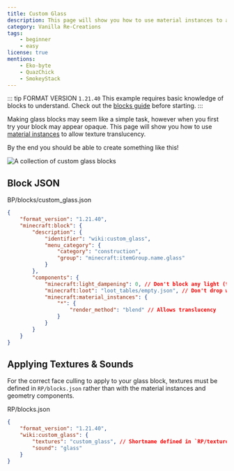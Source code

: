 ```yaml
---
title: Custom Glass
description: This page will show you how to use material instances to allow texture translucency on full blocks.
category: Vanilla Re-Creations
tags:
    - beginner
    - easy
license: true
mentions:
    - Eko-byte
    - QuazChick
    - SmokeyStack
---
```


::: tip FORMAT VERSION `1.21.40`
This example requires basic knowledge of blocks to understand.
Check out the [blocks guide](/blocks/blocks-intro) before starting.
:::

Making glass blocks may seem like a simple task, however when you first try your block may appear opaque. This page will show you how to use [material instances](/blocks/block-components#material-instances) to allow texture translucency.

By the end you should be able to create something like this!

![A collection of custom glass blocks](/assets/images/blocks/custom-glass-blocks/showcase.png)

## Block JSON

<CodeHeader>BP/blocks/custom_glass.json</CodeHeader>

```json
{
    "format_version": "1.21.40",
    "minecraft:block": {
        "description": {
            "identifier": "wiki:custom_glass",
            "menu_category": {
                "category": "construction",
                "group": "minecraft:itemGroup.name.glass"
            }
        },
        "components": {
            "minecraft:light_dampening": 0, // Don't block any light (this is set to 15 for Tinted Glass)
            "minecraft:loot": "loot_tables/empty.json", // Don't drop without Silk Touch
            "minecraft:material_instances": {
                "*": {
                    "render_method": "blend" // Allows translucency
                }
            }
        }
    }
}
```

## Applying Textures & Sounds

For the correct face culling to apply to your glass block, textures must be defined in `RP/blocks.json` rather than with the material instances and geometry components.

<CodeHeader>RP/blocks.json</CodeHeader>

```json
{
    "format_version": "1.21.40",
    "wiki:custom_glass": {
        "textures": "custom_glass", // Shortname defined in `RP/textures/terrain_texture.json`
        "sound": "glass"
    }
}
```
